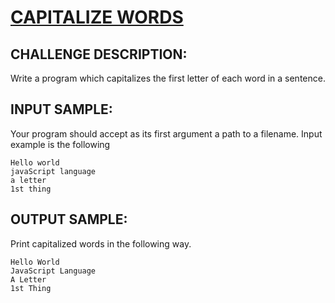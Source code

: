 # [CAPITALIZE WORDS]

## CHALLENGE DESCRIPTION:

Write a program which capitalizes the first letter of each word in a sentence.

## INPUT SAMPLE:

Your program should accept as its first argument a path to a filename. Input example is the following

```
Hello world
javaScript language
a letter
1st thing
```

## OUTPUT SAMPLE:

Print capitalized words in the following way.

```
Hello World
JavaScript Language
A Letter
1st Thing
```

[CAPITALIZE WORDS]:https://www.codeeval.com/open_challenges/93/
